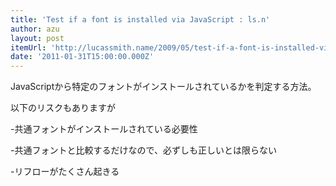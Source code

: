```yaml
---
title: 'Test if a font is installed via JavaScript : ls.n'
author: azu
layout: post
itemUrl: 'http://lucassmith.name/2009/05/test-if-a-font-is-installed-via-javascript.html'
date: '2011-01-31T15:00:00.000Z'
---
```

JavaScriptから特定のフォントがインストールされているかを判定する方法。

以下のリスクもありますが

-共通フォントがインストールされている必要性

-共通フォントと比較するだけなので、必ずしも正しいとは限らない

-リフローがたくさん起きる


